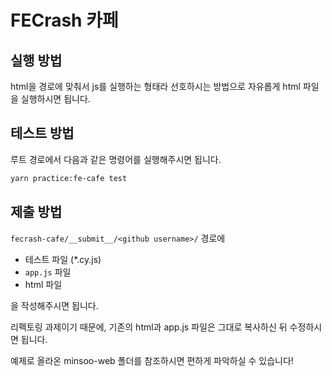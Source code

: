 # FECrash 카페

## 실행 방법

html을 경로에 맞춰서 js를 실행하는 형태라 선호하시는 방법으로 자유롭게 html 파일을 실행하시면 됩니다.

## 테스트 방법

루트 경로에서 다음과 같은 명령어를 실행해주시면 됩니다.

```bash
yarn practice:fe-cafe test
```

## 제출 방법

`fecrash-cafe/__submit__/<github username>/`
경로에

- 테스트 파일 (\*.cy.js)
- `app.js` 파일
- html 파일

을 작성해주시면 됩니다.

리펙토링 과제이기 때문에, 기존의 html과 app.js 파일은 그대로 복사하신 뒤 수정하시면 됩니다.

예제로 올라온 minsoo-web 폴더를 참조하시면 편하게 파악하실 수 있습니다!
